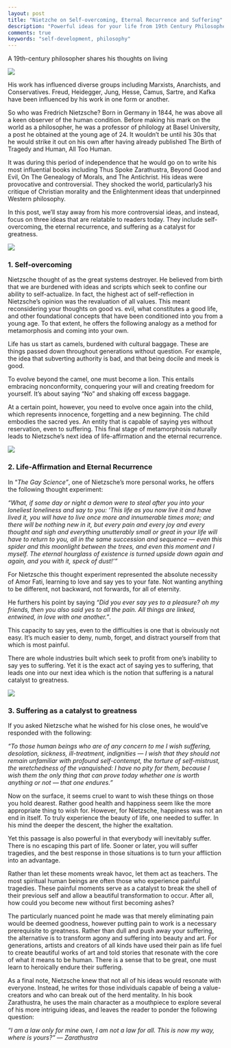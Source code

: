 ```yaml
---
layout: post
title: "Nietzche on Self-overcoming, Eternal Recurrence and Suffering"
description: "Powerful ideas for your life from 19th Century Philosopher Friedrich Nietzsche"
comments: true
keywords: "self-development, philosophy"
---
```


A 19th-century philosopher shares his thoughts on living

![](https://cdn-images-1.medium.com/max/2000/1*O8beg_3VPzPWnFoDWRu7-Q.png)

His work has influenced diverse groups including Marxists, Anarchists, and Conservatives. Freud, Heidegger, Jung, Hesse, Camus, Sartre, and Kafka have been influenced by his work in one form or another.

So who was Fredrich Nietzsche? Born in Germany in 1844, he was above all a keen observer of the human condition. Before making his mark on the world as a philosopher, he was a professor of philology at Basel University, a post he obtained at the young age of 24. It wouldn’t be until his 30s that he would strike it out on his own after having already published The Birth of Tragedy and Human, All Too Human.

It was during this period of independence that he would go on to write his most influential books including Thus Spoke Zarathustra, Beyond Good and Evil, On The Genealogy of Morals, and The Antichrist. His ideas were provocative and controversial. They shocked the world, particularly3 his critique of Christian morality and the Enlightenment ideas that underpinned Western philosophy.

In this post, we’ll stay away from his more controversial ideas, and instead, focus on three ideas that are relatable to readers today. They include self-overcoming, the eternal recurrence, and suffering as a catalyst for greatness.

![](https://cdn-images-1.medium.com/max/2000/1*y5FPAVB6IZei-Kbn1YWTSA.png)

### 1. Self-overcoming

Nietzsche thought of as the great systems destroyer. He believed from birth that we are burdened with ideas and scripts which seek to confine our ability to self-actualize. In fact, the highest act of self-reflection in Nietzsche’s opinion was the revaluation of all values. This meant reconsidering your thoughts on good vs. evil, what constitutes a good life, and other foundational concepts that have been conditioned into you from a young age. To that extent, he offers the following analogy as a method for metamorphosis and coming into your own.

Life has us start as camels, burdened with cultural baggage. These are things passed down throughout generations without question. For example, the idea that subverting authority is bad, and that being docile and meek is good.

To evolve beyond the camel, one must become a lion. This entails embracing nonconformity, conquering your will and creating freedom for yourself. It’s about saying “No” and shaking off excess baggage.

At a certain point, however, you need to evolve once again into the child, which represents innocence, forgetting and a new beginning. The child embodies the sacred yes. An entity that is capable of saying yes without reservation, even to suffering. This final stage of metamorphosis naturally leads to Nietzsche’s next idea of life-affirmation and the eternal recurrence.

![](https://cdn-images-1.medium.com/max/2560/1*vCcPbRm_y7meZy_q_NDBGQ.jpeg)

### 2. Life-Affirmation and Eternal Recurrence

In “*The Gay Science”*, one of Nietzsche’s more personal works, he offers the following thought experiment:

*“What, if some day or night a demon were to steal after you into your loneliest loneliness and say to you: ‘This life as you now live it and have lived it, you will have to live once more and innumerable times more; and there will be nothing new in it, but every pain and every joy and every thought and sigh and everything unutterably small or great in your life will have to return to you, all in the same succession and sequence — even this spider and this moonlight between the trees, and even this moment and I myself. The eternal hourglass of existence is turned upside down again and again, and you with it, speck of dust!’”*

For Nietzsche this thought experiment represented the absolute necessity of Amor Fati, learning to love and say yes to your fate. Not wanting anything to be different, not backward, not forwards, for all of eternity.

He furthers his point by saying *“Did you ever say yes to a pleasure? oh my friends, then you also said yes to all the pain. All things are linked, entwined, in love with one another.”*.

This capacity to say yes, even to the difficulties is one that is obviously not easy. It’s much easier to deny, numb, forget, and distract yourself from that which is most painful.

There are whole industries built which seek to profit from one’s inability to say yes to suffering. Yet it is the exact act of saying yes to suffering, that leads one into our next idea which is the notion that suffering is a natural catalyst to greatness.

![](https://cdn-images-1.medium.com/max/2000/1*XxMfcXIvtfp8iuNVzMWkxw.jpeg)

### 3. Suffering as a catalyst to greatness

If you asked Nietzsche what he wished for his close ones, he would’ve responded with the following:

*“To those human beings who are of any concern to me I wish suffering, desolation, sickness, ill-treatment, indignities — I wish that they should not remain unfamiliar with profound self-contempt, the torture of self-mistrust, the wretchedness of the vanquished: I have no pity for them, because I wish them the only thing that can prove today whether one is worth anything or not — that one endures.”*

Now on the surface, it seems cruel to want to wish these things on those you hold dearest. Rather good health and happiness seem like the more appropriate thing to wish for. However, for Nietzsche, happiness was not an end in itself. To truly experience the beauty of life, one needed to suffer. In his mind the deeper the descent, the higher the exaltation.

Yet this passage is also powerful in that everybody will inevitably suffer. There is no escaping this part of life. Sooner or later, you will suffer tragedies, and the best response in those situations is to turn your affliction into an advantage.

Rather than let these moments wreak havoc, let them act as teachers. The most spiritual human beings are often those who experience painful tragedies. These painful moments serve as a catalyst to break the shell of their previous self and allow a beautiful transformation to occur. After all, how could you become new without first becoming ashes?

The particularly nuanced point he made was that merely eliminating pain would be deemed goodness, however putting pain to work is a necessary prerequisite to greatness. Rather than dull and push away your suffering, the alternative is to transform agony and suffering into beauty and art. For generations, artists and creators of all kinds have used their pain as life fuel to create beautiful works of art and told stories that resonate with the core of what it means to be human. There is a sense that to be great, one must learn to heroically endure their suffering.

As a final note, Nietzsche knew that not all of his ideas would resonate with everyone. Instead, he writes for those individuals capable of being a value-creators and who can break out of the herd mentality. In his book Zarathustra, he uses the main character as a mouthpiece to explore several of his more intriguing ideas, and leaves the reader to ponder the following question:

*“I am a law only for mine own, I am not a law for all. This is now my way, where is yours?” — Zarathustra*
